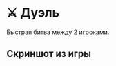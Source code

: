 # ⚔ Дуэль

Быстрая битва между 2 игроками.

## Скриншот из игры

<figure><img src="https://cdn.discordapp.com/attachments/1012381471232757831/1061653758053978162/image.png" alt=""><figcaption></figcaption></figure>
